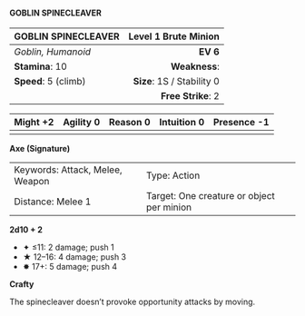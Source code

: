 #### GOBLIN SPINECLEAVER

| GOBLIN SPINECLEAVER  |   **Level 1 Brute Minion** |
| :------------------- | -------------------------: |
| *Goblin, Humanoid*   |                   **EV 6** |
| **Stamina**: 10      |              **Weakness**: |
| **Speed**: 5 (climb) | **Size**: 1S / Stability 0 |
|                      |         **Free Strike**: 2 |

| **Might** +2 | **Agility** 0 | **Reason** 0 | **Intuition** 0 | **Presence** -1 |
| ------------ | ------------- | ------------ | --------------- | --------------- |
|              |               |              |                 |                 |

**Axe (Signature)**

|                                 |                                           |
| :------------------------------ | :---------------------------------------- |
| Keywords: Attack, Melee, Weapon | Type: Action                              |
| Distance: Melee 1               | Target: One creature or object per minion |

**2d10 + 2**

- ✦ ≤11: 2 damage; push 1
- ★ 12–16: 4 damage; push 3
- ✸ 17+: 5 damage; push 4

**Crafty**

The spinecleaver doesn’t provoke opportunity attacks by moving.
